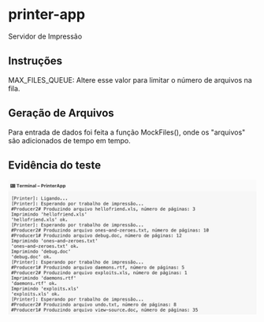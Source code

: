 # printer-app
Servidor de Impressão

## Instruções
MAX_FILES_QUEUE: Altere esse valor para limitar o número de arquivos na fila.

## Geração de Arquivos
Para entrada de dados foi feita a função MockFiles(), onde os "arquivos" são adicionados de tempo em tempo.

## Evidência do teste
![Evidencia](https://github.com/jgothardo/printer-app/blob/master/evidencia.png)

